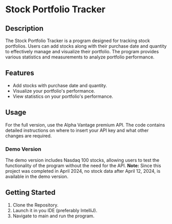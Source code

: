 # Stock Portfolio Tracker

## Description
The Stock Portfolio Tracker is a program designed for tracking stock portfolios. Users can add stocks along with their purchase date and quantity to effectively manage and visualize their portfolio. The program provides various statistics and measurements to analyze portfolio performance.

## Features
- Add stocks with purchase date and quantity.
- Visualize your portfolio's performance.
- View statistics on your portfolio's performance.

## Usage
For the full version, use the Alpha Vantage premium API. The code contains detailed instructions on where to insert your API key and what other changes are required.

### Demo Version
The demo version includes Nasdaq 100 stocks, allowing users to test the functionality of the program without the need for the API. **Note:** Since this project was completed in April 2024, no stock data after April 12, 2024, is available in the demo version.

## Getting Started
1. Clone the Repository.
2. Launch it in you IDE (preferably IntelliJ).
3. Navigate to main and run the program.


